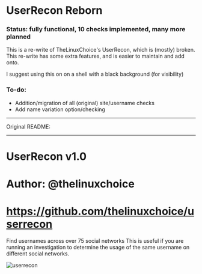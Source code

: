 # UserRecon Reborn

### Status: fully functional, 10 checks implemented, many more planned

This is a re-write of TheLinuxChoice's UserRecon, which is (mostly) broken. This re-write has some extra features, and is easier to maintain and add onto.

I suggest using this on on a shell with a black background (for visibility)

### To-do:

- Addition/migration of all (original) site/username checks
- Add name variation option/checking


----------------

Original README:

----------------

# UserRecon v1.0

# Author: @thelinuxchoice
# https://github.com/thelinuxchoice/userrecon

Find usernames across over 75 social networks
This is useful if you are running an investigation to determine the usage of the same username on different social networks.

![userrecon](./userrecon.png)
